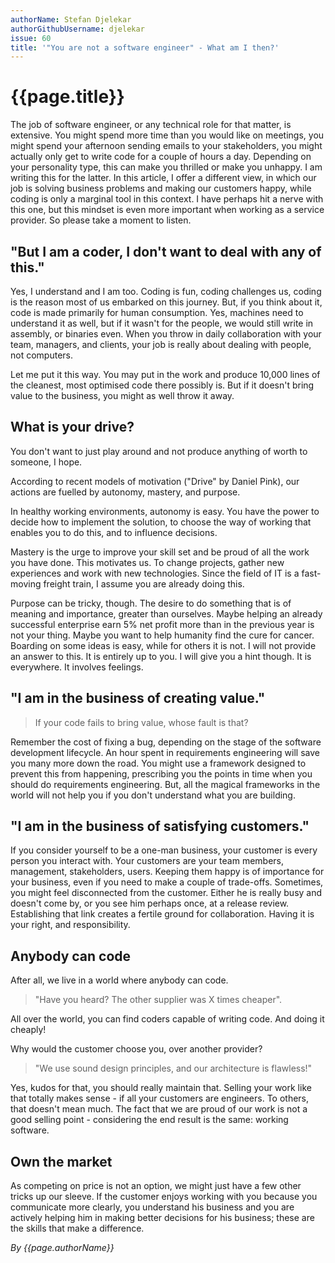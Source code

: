 ```yaml
---
authorName: Stefan Djelekar
authorGithubUsername: djelekar
issue: 60
title: '"You are not a software engineer" - What am I then?'
---
```

# {{page.title}}

The job of software engineer, or any technical role for that matter, is extensive. You might spend more time than you would like on meetings, you might spend your afternoon sending emails to your stakeholders, you might actually only get to write code for a couple of hours a day. Depending on your personality type, this can make you thrilled or make you unhappy. I am writing this for the latter. In this article, I offer a different view, in which our job is solving business problems and making our customers happy, while coding is only a marginal tool in this context. I have perhaps hit a nerve with this one, but this mindset is even more important when working as a service provider. So please take a moment to listen.

## "But I am a coder, I don't want to deal with any of this."

Yes, I understand and I am too. Coding is fun, coding challenges us, coding is the reason most of us embarked on this journey. But, if you think about it, code is made primarily for human consumption. Yes, machines need to understand it as well, but if it wasn't for the people, we would still write in assembly, or binaries even. When you throw in daily collaboration with your team, managers, and clients, your job is really about dealing with people, not computers.

Let me put it this way. You may put in the work and produce 10,000 lines of the cleanest, most optimised code there possibly is. But if it doesn't bring value to the business, you might as well throw it away.

## What is your drive?

You don't want to just play around and not produce anything of worth to someone, I hope.

According to recent models of motivation ("Drive" by Daniel Pink), our actions are fuelled by autonomy, mastery, and purpose.

In healthy working environments, autonomy is easy. You have the power to decide how to implement the solution, to choose the way of working that enables you to do this, and to influence decisions.

Mastery is the urge to improve your skill set and be proud of all the work you have done. This motivates us. To change projects, gather new experiences and work with new technologies. Since the field of IT is a fast-moving freight train, I assume you are already doing this.

Purpose can be tricky, though. The desire to do something that is of meaning and importance, greater than ourselves. Maybe helping an already successful enterprise earn 5% net profit more than in the previous year is not your thing. Maybe you want to help humanity find the cure for cancer. Boarding on some ideas is easy, while for others it is not. I will not provide an answer to this. It is entirely up to you. I will give you a hint though. It is everywhere. It involves feelings.

## "I am in the business of creating value."

> If your code fails to bring value, whose fault is that?

Remember the cost of fixing a bug, depending on the stage of the software development lifecycle. An hour spent in requirements engineering will save you many more down the road. You might use a framework designed to prevent this from happening, prescribing you the points in time when you should do requirements engineering. But, all the magical frameworks in the world will not help you if you don't understand what you are building.

## "I am in the business of satisfying customers."

If you consider yourself to be a one-man business, your customer is every person you interact with. Your customers are your team members, management, stakeholders, users. Keeping them happy is of importance for your business, even if you need to make a couple of trade-offs. Sometimes, you might feel disconnected from the customer. Either he is really busy and doesn't come by, or you see him perhaps once, at a release review. Establishing that link creates a fertile ground for collaboration. Having it is your right, and responsibility.

## Anybody can code

After all, we live in a world where anybody can code.

> "Have you heard? The other supplier was X times cheaper".

All over the world, you can find coders capable of writing code. And doing it cheaply!

Why would the customer choose you, over another provider?

> "We use sound design principles, and our architecture is flawless!"

Yes, kudos for that, you should really maintain that. Selling your work like that totally makes sense - if all your customers are engineers. To others, that doesn't mean much. The fact that we are proud of our work is not a good selling point - considering the end result is the same: working software.

## Own the market

As competing on price is not an option, we might just have a few other tricks up our sleeve. If the customer enjoys working with you because you communicate more clearly, you understand his business and you are actively helping him in making better decisions for his business; these are the skills that make a difference.

*By {{page.authorName}}*
